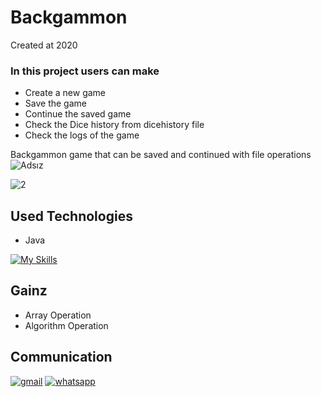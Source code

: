 # Backgammon
Created at 2020
### In this project users can make

* Create a new game
* Save the game
* Continue the saved game
* Check the Dice history from dicehistory file
* Check the logs of the game

Backgammon game that can be saved and continued with file operations
![Adsız](https://user-images.githubusercontent.com/99674716/185898566-aa5a3b83-ec18-4af4-b5ea-866bab219696.png)

![2](https://user-images.githubusercontent.com/99674716/185898962-a5d61b02-44eb-4289-9053-642c6cd96973.png)

## Used Technologies

* Java


[![My Skills](https://skills.thijs.gg/icons?i=java&theme=light)](https://skills.thijs.gg)

## Gainz
* Array Operation
* Algorithm Operation


  

## Communication

[![gmail](https://user-images.githubusercontent.com/99674716/185644867-49abb98d-3901-4011-ad5f-0b2d90bf024e.png)](mailto:akingurler.b@gmail.com)
[![whatsapp](https://user-images.githubusercontent.com/99674716/185643726-5f3fb3f2-bd11-4cd1-baf4-16cd6dae9d3b.png)](http://api.whatsapp.com/send?phone=905534600027)
